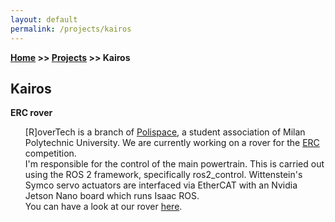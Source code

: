```yaml
---
layout: default
permalink: /projects/kairos
---
```

**[Home](/) >> [Projects](/projects) >> Kairos**

## Kairos

<p><b>ERC rover</b></p>
<ul>
  [R]overTech is a branch of <a href="https://polispace.it/">Polispace</a>, a student association of Milan Polytechnic University. We are currently working on a rover for the <a href="https://en.wikipedia.org/wiki/European_Rover_Challenge">ERC</a> competition.
  <br />
  I'm responsible for the control of the main powertrain. This is carried out using the ROS 2 framework, specifically ros2_control. Wittenstein's Symco servo actuators are interfaced via EtherCAT with an Nvidia Jetson Nano board which runs Isaac ROS.
  <br />
  You can have a look at our rover <a href="https://www.youtube.com/watch?v=PeJUjRTmr4o">here</a>.
</ul>
